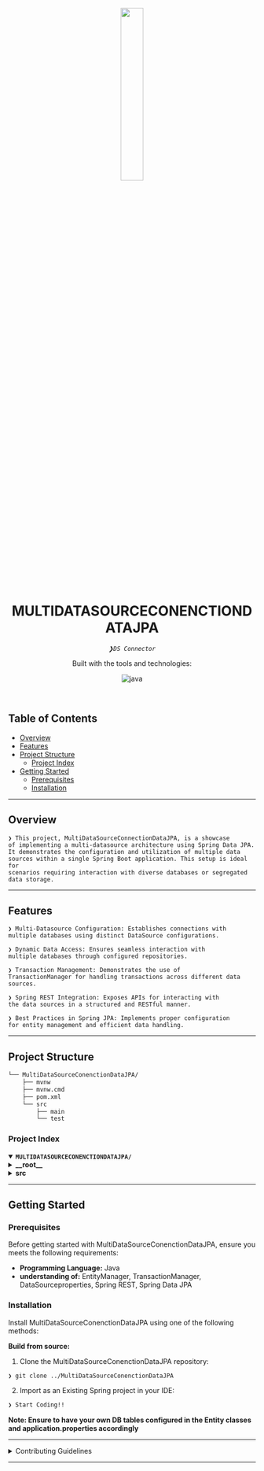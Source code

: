<p align="center">
    <img src="https://www.svgrepo.com/show/224779/center-alignment-alignment.svg" align="center" width="30%">
</p>
<p align="center"><h1 align="center">MULTIDATASOURCECONENCTIONDATAJPA</h1></p>
<p align="center">
	<em><code>❯DS Connector</code></em>
</p>
<p align="center">
	<!-- local repository, no metadata badges. --></p>
<p align="center">Built with the tools and technologies:</p>
<p align="center">
	<img src="https://img.shields.io/badge/java-%23ED8B00.svg?style=default&logo=openjdk&logoColor=white" alt="java">
</p>
<br>

##  Table of Contents

- [ Overview](#-overview)
- [ Features](#-features)
- [ Project Structure](#-project-structure)
  - [ Project Index](#-project-index)
- [ Getting Started](#-getting-started)
  - [ Prerequisites](#-prerequisites)
  - [ Installation](#-installation)
---

##  Overview

<code>❯ This project, MultiDataSourceConnectionDataJPA, is a showcase of implementing a multi-datasource architecture using Spring Data JPA. It demonstrates the configuration and utilization of multiple data sources within a single Spring Boot application. This setup is ideal for scenarios requiring interaction with diverse databases or segregated data storage.</code>

---

##  Features
<code>❯ Multi-Datasource Configuration: Establishes connections with multiple databases using distinct DataSource configurations.</code>

<code>❯ Dynamic Data Access: Ensures seamless interaction with multiple databases through configured repositories.</code>

<code>❯ Transaction Management: Demonstrates the use of TransactionManager for handling transactions across different data sources.</code>

<code>❯ Spring REST Integration: Exposes APIs for interacting with the data sources in a structured and RESTful manner.</code>

<code>❯ Best Practices in Spring JPA: Implements proper configuration for entity management and efficient data handling.</code>

---

##  Project Structure

```sh
└── MultiDataSourceConenctionDataJPA/
    ├── mvnw
    ├── mvnw.cmd
    ├── pom.xml
    └── src
        ├── main
        └── test
```


###  Project Index
<details open>
	<summary><b><code>MULTIDATASOURCECONENCTIONDATAJPA/</code></b></summary>
	<details> <!-- __root__ Submodule -->
		<summary><b>__root__</b></summary>
		<blockquote>
			<table>
			<tr>
				<td><b><a href='./MultiDataSourceConenctionDataJPA/blob/master/mvnw'>mvnw</a></b></td>
				<td><code>❯ REPLACE-ME</code></td>
			</tr>
			<tr>
				<td><b><a href='./MultiDataSourceConenctionDataJPA/blob/master/mvnw.cmd'>mvnw.cmd</a></b></td>
				<td><code>❯ REPLACE-ME</code></td>
			</tr>
			</table>
		</blockquote>
	</details>
	<details> <!-- src Submodule -->
		<summary><b>src</b></summary>
		<blockquote>
			<details>
				<summary><b>main</b></summary>
				<blockquote>
					<details>
						<summary><b>java</b></summary>
						<blockquote>
							<details>
								<summary><b>com</b></summary>
								<blockquote>
									<details>
										<summary><b>jpa</b></summary>
										<blockquote>
											<details>
												<summary><b>app</b></summary>
												<blockquote>
													<table>
													<tr>
														<td><b><a href='./MultiDataSourceConenctionDataJPA/blob/master/src\main\java\com\jpa\app\MultiDataSourceConenctionDataJpaApplication.java'>MultiDataSourceConenctionDataJpaApplication.java</a></b></td>
														<td><code>❯ REPLACE-ME</code></td>
													</tr>
													</table>
													<details>
														<summary><b>configurations</b></summary>
														<blockquote>
															<table>
															<tr>
																<td><b><a href='./MultiDataSourceConenctionDataJPA/blob/master/src\main\java\com\jpa\app\configurations\HotelEntityDatatSourceConfiguration.java'>HotelEntityDatatSourceConfiguration.java</a></b></td>
																<td><code>❯ REPLACE-ME</code></td>
															</tr>
															<tr>
																<td><b><a href='./MultiDataSourceConenctionDataJPA/blob/master/src\main\java\com\jpa\app\configurations\HotelEntityJPAConfiguration.java'>HotelEntityJPAConfiguration.java</a></b></td>
																<td><code>❯ REPLACE-ME</code></td>
															</tr>
															<tr>
																<td><b><a href='./MultiDataSourceConenctionDataJPA/blob/master/src\main\java\com\jpa\app\configurations\UserEntityDatatSourceConfiguration.java'>UserEntityDatatSourceConfiguration.java</a></b></td>
																<td><code>❯ REPLACE-ME</code></td>
															</tr>
															<tr>
																<td><b><a href='./MultiDataSourceConenctionDataJPA/blob/master/src\main\java\com\jpa\app\configurations\UserEntityJPAConfiguration.java'>UserEntityJPAConfiguration.java</a></b></td>
																<td><code>❯ REPLACE-ME</code></td>
															</tr>
															</table>
														</blockquote>
													</details>
													<details>
														<summary><b>controller</b></summary>
														<blockquote>
															<table>
															<tr>
																<td><b><a href='./MultiDataSourceConenctionDataJPA/blob/master/src\main\java\com\jpa\app\controller\ServiceHandlerController.java'>ServiceHandlerController.java</a></b></td>
																<td><code>❯ REPLACE-ME</code></td>
															</tr>
															</table>
														</blockquote>
													</details>
													<details>
														<summary><b>service</b></summary>
														<blockquote>
															<table>
															<tr>
																<td><b><a href='./MultiDataSourceConenctionDataJPA/blob/master/src\main\java\com\jpa\app\service\RequestHandlerService.java'>RequestHandlerService.java</a></b></td>
																<td><code>❯ REPLACE-ME</code></td>
															</tr>
															</table>
														</blockquote>
													</details>
													<details>
														<summary><b>entity</b></summary>
														<blockquote>
															<details>
																<summary><b>hotel</b></summary>
																<blockquote>
																	<table>
																	<tr>
																		<td><b><a href='./MultiDataSourceConenctionDataJPA/blob/master/src\main\java\com\jpa\app\entity\hotel\HotelEntity.java'>HotelEntity.java</a></b></td>
																		<td><code>❯ REPLACE-ME</code></td>
																	</tr>
																	</table>
																</blockquote>
															</details>
															<details>
																<summary><b>user</b></summary>
																<blockquote>
																	<table>
																	<tr>
																		<td><b><a href='./MultiDataSourceConenctionDataJPA/blob/master/src\main\java\com\jpa\app\entity\user\UserEntity.java'>UserEntity.java</a></b></td>
																		<td><code>❯ REPLACE-ME</code></td>
																	</tr>
																	</table>
																</blockquote>
															</details>
														</blockquote>
													</details>
													<details>
														<summary><b>repo</b></summary>
														<blockquote>
															<details>
																<summary><b>hotel</b></summary>
																<blockquote>
																	<table>
																	<tr>
																		<td><b><a href='./MultiDataSourceConenctionDataJPA/blob/master/src\main\java\com\jpa\app\repo\hotel\HotelEntityRepository.java'>HotelEntityRepository.java</a></b></td>
																		<td><code>❯ REPLACE-ME</code></td>
																	</tr>
																	</table>
																</blockquote>
															</details>
															<details>
																<summary><b>user</b></summary>
																<blockquote>
																	<table>
																	<tr>
																		<td><b><a href='./MultiDataSourceConenctionDataJPA/blob/master/src\main\java\com\jpa\app\repo\user\UserEntityrepository.java'>UserEntityrepository.java</a></b></td>
																		<td><code>❯ REPLACE-ME</code></td>
																	</tr>
																	</table>
																</blockquote>
															</details>
														</blockquote>
													</details>
												</blockquote>
											</details>
										</blockquote>
									</details>
								</blockquote>
							</details>
						</blockquote>
					</details>
				</blockquote>
			</details>
			<details>
				<summary><b>test</b></summary>
				<blockquote>
					<details>
						<summary><b>java</b></summary>
						<blockquote>
							<details>
								<summary><b>com</b></summary>
								<blockquote>
									<details>
										<summary><b>jpa</b></summary>
										<blockquote>
											<details>
												<summary><b>app</b></summary>
												<blockquote>
													<table>
													<tr>
														<td><b><a href='./MultiDataSourceConenctionDataJPA/blob/master/src\test\java\com\jpa\app\MultiDataSourceConenctionDataJpaApplicationTests.java'>MultiDataSourceConenctionDataJpaApplicationTests.java</a></b></td>
														<td><code>❯ REPLACE-ME</code></td>
													</tr>
													</table>
												</blockquote>
											</details>
										</blockquote>
									</details>
								</blockquote>
							</details>
						</blockquote>
					</details>
				</blockquote>
			</details>
		</blockquote>
	</details>
</details>

---
##  Getting Started

###  Prerequisites

Before getting started with MultiDataSourceConenctionDataJPA, ensure you meets the following requirements:

- **Programming Language:** Java
- **understanding of:** EntityManager, TransactionManager, DataSourceproperties, Spring REST, Spring Data JPA


###  Installation

Install MultiDataSourceConenctionDataJPA using one of the following methods:

**Build from source:**

1. Clone the MultiDataSourceConenctionDataJPA repository:
```sh
❯ git clone ../MultiDataSourceConenctionDataJPA
```

2. Import as an Existing Spring project in your IDE:
```sh
❯ Start Coding!!
```
**Note: Ensure to have your own DB tables configured in the Entity classes and application.properties accordingly**

---

<details closed>
<summary>Contributing Guidelines</summary>

1. **Fork the Repository**: Start by forking the project repository to your LOCAL account.
2. **Clone Locally**: Clone the forked repository to your local machine using a git client.
   ```sh
   git clone ./MultiDataSourceConenctionDataJPA
   ```
3. **Create a New Branch**: Always work on a new branch, giving it a descriptive name.
   ```sh
   git checkout -b new-feature-x
   ```
4. **Make Your Changes**: Develop and test your changes locally.
5. **Commit Your Changes**: Commit with a clear message describing your updates.
   ```sh
   git commit -m 'Implemented new feature x.'
   ```
6. **Push to LOCAL**: Push the changes to your forked repository.
   ```sh
   git push origin new-feature-x
   ```
7. **Submit a Pull Request**: Create a PR against the original project repository. Clearly describe the changes and their motivations.
8. **Review**: Once your PR is reviewed and approved, it will be merged into the main branch. Thanks for your contribution!
</details>


---
